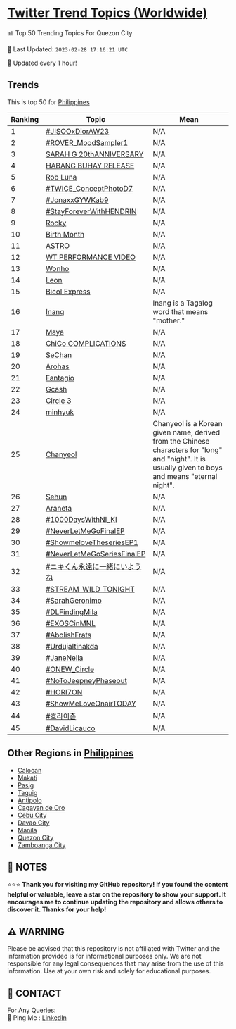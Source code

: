 [Twitter Trend Topics (Worldwide)](https://github.com/ErcinDedeoglu/Twitter-Trend-Topics)
==========


📊 Top 50 Trending Topics For Quezon City

📆 Last Updated: `2023-02-28 17:16:21 UTC`

🔧 Updated every 1 hour!


## Trends

This is top 50 for [Philippines](</Philippines>)

| Ranking | Topic | Mean |
| ------- | ------------ | ------------ |
| 1 | [#JISOOxDiorAW23](http://twitter.com/search?q=%23JISOOxDiorAW23) | N/A |
| 2 | [#ROVER_MoodSampler1](http://twitter.com/search?q=%23ROVER_MoodSampler1) | N/A |
| 3 | [SARAH G 20thANNIVERSARY](http://twitter.com/search?q=SARAH+G+20thANNIVERSARY) | N/A |
| 4 | [HABANG BUHAY RELEASE](http://twitter.com/search?q=HABANG+BUHAY+RELEASE) | N/A |
| 5 | [Rob Luna](http://twitter.com/search?q=Rob+Luna) | N/A |
| 6 | [#TWICE_ConceptPhotoD7](http://twitter.com/search?q=%23TWICE_ConceptPhotoD7) | N/A |
| 7 | [#JonaxxGYWKab9](http://twitter.com/search?q=%23JonaxxGYWKab9) | N/A |
| 8 | [#StayForeverWithHENDRIN](http://twitter.com/search?q=%23StayForeverWithHENDRIN) | N/A |
| 9 | [Rocky](http://twitter.com/search?q=Rocky) | N/A |
| 10 | [Birth Month](http://twitter.com/search?q=Birth+Month) | N/A |
| 11 | [ASTRO](http://twitter.com/search?q=ASTRO) | N/A |
| 12 | [WT PERFORMANCE VIDEO](http://twitter.com/search?q=WT+PERFORMANCE+VIDEO) | N/A |
| 13 | [Wonho](http://twitter.com/search?q=Wonho) | N/A |
| 14 | [Leon](http://twitter.com/search?q=Leon) | N/A |
| 15 | [Bicol Express](http://twitter.com/search?q=Bicol+Express) | N/A |
| 16 | [Inang](http://twitter.com/search?q=Inang) | Inang is a Tagalog word that means "mother." |
| 17 | [Maya](http://twitter.com/search?q=Maya) | N/A |
| 18 | [ChiCo COMPLICATIONS](http://twitter.com/search?q=ChiCo+COMPLICATIONS) | N/A |
| 19 | [SeChan](http://twitter.com/search?q=SeChan) | N/A |
| 20 | [Arohas](http://twitter.com/search?q=Arohas) | N/A |
| 21 | [Fantagio](http://twitter.com/search?q=Fantagio) | N/A |
| 22 | [Gcash](http://twitter.com/search?q=Gcash) | N/A |
| 23 | [Circle 3](http://twitter.com/search?q=Circle+3) | N/A |
| 24 | [minhyuk](http://twitter.com/search?q=minhyuk) | N/A |
| 25 | [Chanyeol](http://twitter.com/search?q=Chanyeol) | Chanyeol is a Korean given name, derived from the Chinese characters for "long" and "night". It is usually given to boys and means "eternal night". |
| 26 | [Sehun](http://twitter.com/search?q=Sehun) | N/A |
| 27 | [Araneta](http://twitter.com/search?q=Araneta) | N/A |
| 28 | [#1000DaysWithNI_KI](http://twitter.com/search?q=%231000DaysWithNI_KI) | N/A |
| 29 | [#NeverLetMeGoFinalEP](http://twitter.com/search?q=%23NeverLetMeGoFinalEP) | N/A |
| 30 | [#ShowmeloveTheseriesEP1](http://twitter.com/search?q=%23ShowmeloveTheseriesEP1) | N/A |
| 31 | [#NeverLetMeGoSeriesFinalEP](http://twitter.com/search?q=%23NeverLetMeGoSeriesFinalEP) | N/A |
| 32 | [#ニキくん永遠に一緒にいようね](http://twitter.com/search?q=%23%e3%83%8b%e3%82%ad%e3%81%8f%e3%82%93%e6%b0%b8%e9%81%a0%e3%81%ab%e4%b8%80%e7%b7%92%e3%81%ab%e3%81%84%e3%82%88%e3%81%86%e3%81%ad) | N/A |
| 33 | [#STREAM_WILD_TONIGHT](http://twitter.com/search?q=%23STREAM_WILD_TONIGHT) | N/A |
| 34 | [#SarahGeronimo](http://twitter.com/search?q=%23SarahGeronimo) | N/A |
| 35 | [#DLFindingMila](http://twitter.com/search?q=%23DLFindingMila) | N/A |
| 36 | [#EXOSCinMNL](http://twitter.com/search?q=%23EXOSCinMNL) | N/A |
| 37 | [#AbolishFrats](http://twitter.com/search?q=%23AbolishFrats) | N/A |
| 38 | [#UrdujaItinakda](http://twitter.com/search?q=%23UrdujaItinakda) | N/A |
| 39 | [#JaneNella](http://twitter.com/search?q=%23JaneNella) | N/A |
| 40 | [#ONEW_Circle](http://twitter.com/search?q=%23ONEW_Circle) | N/A |
| 41 | [#NoToJeepneyPhaseout](http://twitter.com/search?q=%23NoToJeepneyPhaseout) | N/A |
| 42 | [#HORI7ON](http://twitter.com/search?q=%23HORI7ON) | N/A |
| 43 | [#ShowMeLoveOnairTODAY](http://twitter.com/search?q=%23ShowMeLoveOnairTODAY) | N/A |
| 44 | [#호라이즌](http://twitter.com/search?q=%23%ed%98%b8%eb%9d%bc%ec%9d%b4%ec%a6%8c) | N/A |
| 45 | [#DavidLicauco](http://twitter.com/search?q=%23DavidLicauco) | N/A |



## Other Regions in [Philippines](</Philippines>)

* [Calocan](</Philippines/Calocan.md>)
* [Makati](</Philippines/Makati.md>)
* [Pasig](</Philippines/Pasig.md>)
* [Taguig](</Philippines/Taguig.md>)
* [Antipolo](</Philippines/Antipolo.md>)
* [Cagayan de Oro](</Philippines/Cagayan de Oro.md>)
* [Cebu City](</Philippines/Cebu City.md>)
* [Davao City](</Philippines/Davao City.md>)
* [Manila](</Philippines/Manila.md>)
* [Quezon City](</Philippines/Quezon City.md>)
* [Zamboanga City](</Philippines/Zamboanga City.md>)



## 📝 NOTES

⭐⭐⭐ **Thank you for visiting my GitHub repository! If you found the content helpful or valuable, leave a star on the repository to show your support. It encourages me to continue updating the repository and allows others to discover it. Thanks for your help!**


## ⚠️ WARNING

Please be advised that this repository is not affiliated with Twitter and the information provided is for informational purposes only. We are not responsible for any legal consequences that may arise from the use of this information. Use at your own risk and solely for educational purposes.


## 📨 CONTACT

 For Any Queries:  
            🏓 Ping Me : [LinkedIn](https://www.linkedin.com/in/ercindedeoglu/)

